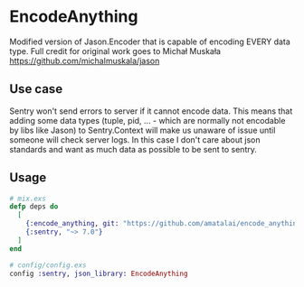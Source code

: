 # EncodeAnything

Modified version of Jason.Encoder that is capable of encoding EVERY data type.
Full credit for original work goes to Michał Muskała https://github.com/michalmuskala/jason

## Use case

Sentry won't send errors to server if it cannot encode data. This means that adding some data types
(tuple, pid, ... - which are normally not encodable by libs like Jason) to Sentry.Context will make
us unaware of issue until someone will check server logs.
In this case I don't care about json standards and want as much data as possible to be sent
to sentry.

## Usage

```elixir
# mix.exs
defp deps do
  [
    {:encode_anything, git: "https://github.com/amatalai/encode_anything"},
    {:sentry, "~> 7.0"}
  ]
end

# config/config.exs
config :sentry, json_library: EncodeAnything
```
